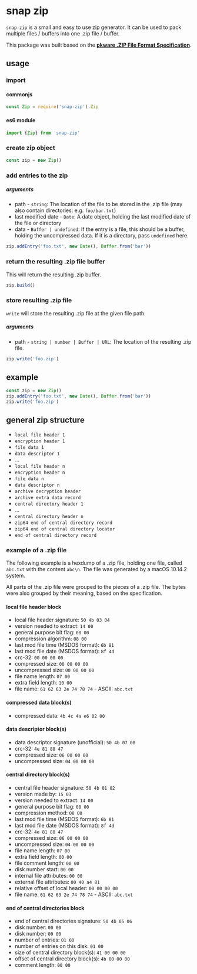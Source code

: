 # snap zip

`snap-zip` is a small and easy to use zip generator. It can be used to pack multiple files / buffers into one .zip file / buffer.

This package was built based on the [**pkware .ZIP File Format Specification**](https://pkware.cachefly.net/webdocs/casestudies/APPNOTE.TXT).

## usage

### import

#### commonjs
```javascript
const Zip = require('snap-zip').Zip
```

#### es6 module
```javascript
import {Zip} from 'snap-zip'
```

### create zip object
```javascript
const zip = new Zip()
```

### add entries to the zip

##### arguments
- path - `string`: The location of the file to be stored in the .zip file (may also contain directories: e.g. `foo/bar.txt`)
- last modified date - `Date`: A date object, holding the last modified date of the file or directory
- data - `Buffer | undefined`: If the entry is a file, this should be a buffer, holding the uncompressed data. If it is a directory, pass `undefined` here.

```javascript
zip.addEntry('foo.txt', new Date(), Buffer.from('bar'))
```

### return the resulting .zip file buffer

This will return the resulting .zip buffer.

```javascript
zip.build()
```

### store resulting .zip file

`write` will store the resulting .zip file at the given file path.

##### arguments
- path - `string | number | Buffer | URL`: The location of the resulting .zip file.

```javascript
zip.write('foo.zip')
```

## example
```javascript
const zip = new Zip()
zip.addEntry('foo.txt', new Date(), Buffer.from('bar'))
zip.write('foo.zip')
```

## general zip structure

- `local file header 1`
- `encryption header 1`
- `file data 1`
- `data descriptor 1`
- ...
- `local file header n`
- `encryption header n`
- `file data n`
- `data descriptor n`
- `archive decryption header`
- `archive extra data record`
- `central directory header 1`
- ...
- `central directory header n`
- `zip64 end of central directory record`
- `zip64 end of central directory locator`
- `end of central directory record`

### example of a .zip file

The following example is a hexdump of a .zip file, holding one file, called `abc.txt` with the content `abc\n`. The file was generated by a macOS 10.14.2 system.

All parts of the .zip file were grouped to the pieces of a .zip file. The bytes were also grouped by their meaning, based on the specification.

#### local file header block

- local file header signature: `50 4b 03 04`
- version needed to extract: `14 00`
- general purpose bit flag: `08 00`
- compression algorithm: `08 00`
- last mod file time (MSDOS format): `6b 81`
- last mod file date (MSDOS format): `8f 4d`
- crc-32: `00 00 00 00`
- compressed size: `00 00 00 00`
- uncompressed size: `00 00 00 00`
- file name length: `07 00`
- extra field length: `10 00`
- file name: `61 62 63 2e 74 78 74` - ASCII: `abc.txt`

#### compressed data block(s)

- compressed data: `4b 4c 4a e6 02 00`

#### data descriptor block(s)

- data descriptor signature (unofficial): `50 4b 07 08`
- crc-32: `4e 81 88 47`
- compressed size: `06 00 00 00`
- uncompressed size: `04 00 00 00`

#### central directory block(s)

- central file header signature: `50 4b 01 02`
- version made by: `15 03`
- version needed to extract: `14 00`
- general purpose bit flag: `08 00`
- compression method: `08 00`
- last mod file time (MSDOS format): `6b 81`
- last mod file date (MSDOS format): `8f 4d`
- crc-32: `4e 81 88 47`
- compressed size: `06 00 00 00`
- uncompressed size: `04 00 00 00`
- file name length: `07 00`
- extra field length: `00 00`
- file comment length: `00 00`
- disk number start: `00 00`
- internal file attributes: `00 00`
- external file attributes: `00 40 a4 81`
- relative offset of local header: `00 00 00 00`
- file name: `61 62 63 2e 74 78 74` - ASCII: `abc.txt`

#### end of central directories block

- end of central directories signature: `50 4b 05 06`
- disk number: `00 00`
- disk number: `00 00`
- number of entries: `01 00`
- number of entries on this disk: `01 00`
- size of central directory block(s): `41 00 00 00`
- offset of central directory block(s): `4b 00 00 00`
- comment length: `00 00`

